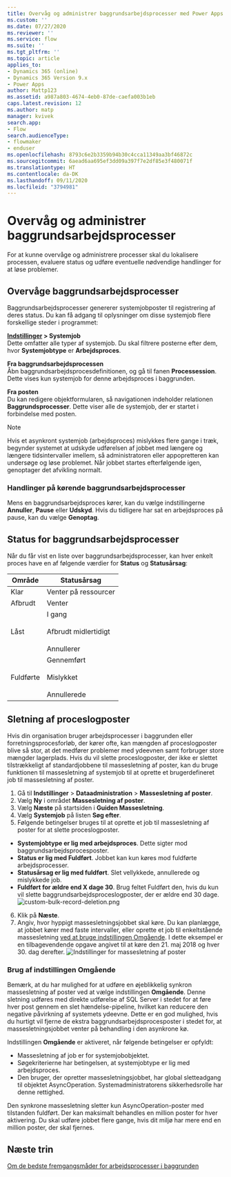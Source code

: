 ```yaml
---
title: Overvåg og administrer baggrundsarbejdsprocesser med Power Apps | MicrosoftDocs
ms.custom: ''
ms.date: 07/27/2020
ms.reviewer: ''
ms.service: flow
ms.suite: ''
ms.tgt_pltfrm: ''
ms.topic: article
applies_to:
- Dynamics 365 (online)
- Dynamics 365 Version 9.x
- Power Apps
author: Mattp123
ms.assetid: a987a803-4674-4eb0-87de-caefa003b1eb
caps.latest.revision: 12
ms.author: matp
manager: kvivek
search.app:
- Flow
search.audienceType:
- flowmaker
- enduser
ms.openlocfilehash: 8793c6e2b3359b94b30c4cca11349aa3bf46872c
ms.sourcegitcommit: 6aead6aa695ef3dd09a397f7e2df85e3f480071f
ms.translationtype: HT
ms.contentlocale: da-DK
ms.lasthandoff: 09/11/2020
ms.locfileid: "3794981"
---
```

# <a name="monitor-and-manage-background-workflow-processes"></a>Overvåg og administrer baggrundsarbejdsprocesser


For at kunne overvåge og administrere processer skal du lokalisere processen, evaluere status og udføre eventuelle nødvendige handlinger for at løse problemer.  
  
<a name="BKMK_MonitorAsyncWorkflows"></a>   
## <a name="monitoring-background-workflows"></a>Overvåge baggrundsarbejdsprocesser  
 Baggrundsarbejdsprocesser genererer systemjobposter til registrering af deres status. Du kan få adgang til oplysninger om disse systemjob flere forskellige steder i programmet:  
  
 **[Indstillinger](/powerapps/maker/model-driven-apps/advanced-navigation#settings) > Systemjob**  
 Dette omfatter alle typer af systemjob. Du skal filtrere posterne efter dem, hvor **Systemjobtype** er **Arbejdsproces**.  
  
 **Fra baggrundsarbejdsprocessen**  
 Åbn baggrundsarbejdsprocesdefinitionen, og gå til fanen **Processession**. Dette vises kun systemjob for denne arbejdsproces i baggrunden.  
  
 **Fra posten**  
 Du kan redigere objektformularen, så navigationen indeholder relationen **Baggrundsprocesser**. Dette viser alle de systemjob, der er startet i forbindelse med posten.  
  
> [!NOTE]
>  Hvis et asynkront systemjob (arbejdsproces) mislykkes flere gange i træk, begynder systemet at udskyde udførelsen af jobbet med længere og længere tidsintervaller imellem, så administratoren eller appopretteren kan undersøge og løse problemet. Når jobbet startes efterfølgende igen, genoptager det afvikling normalt.  
  
<a name="BKMK_ActionsOnRunningWorkflows"></a>   
### <a name="actions-on-running-background-workflows"></a>Handlinger på kørende baggrundsarbejdsprocesser  
 Mens en baggrundsarbejdsproces kører, kan du vælge indstillingerne **Annuller**, **Pause** eller **Udskyd**. Hvis du tidligere har sat en arbejdsproces på pause, kan du vælge **Genoptag**.  
  
<a name="BKMK_StatusOfWorkflowProcesses"></a>   
## <a name="status-of-background-workflow-processes"></a>Status for baggrundsarbejdsprocesser  
 Når du får vist en liste over baggrundsarbejdsprocesser, kan hver enkelt proces have en af følgende værdier for **Status** og **Statusårsag**:  
  
|Område|Statusårsag|  
|-----------|-------------------|  
|Klar|Venter på ressourcer|  
|Afbrudt|Venter|  
|Låst|I gang<br /><br /> Afbrudt midlertidigt<br /><br /> Annullerer|  
|Fuldførte|Gennemført<br /><br /> Mislykket<br /><br /> Annullerede|  

## <a name="deleting-process-log-records"></a>Sletning af proceslogposter

Hvis din organisation bruger arbejdsprocesser i baggrunden eller forretningsprocesforløb, der kører ofte, kan mængden af proceslogposter blive så stor, at det medfører problemer med ydeevnen samt forbruger store mængder lagerplads. Hvis du vil slette proceslogposter, der ikke er slettet tilstrækkeligt af standardjobbene til massesletning af poster, kan du bruge funktionen til massesletning af systemjob til at oprette et brugerdefineret job til massesletning af poster.

1. Gå til **Indstillinger** > **Dataadministration** > **Massesletning af poster**.
2. Vælg **Ny** i området **Massesletning af poster**. 
3. Vælg **Næste** på startsiden i **Guiden Massesletning**.
4. Vælg **Systemjob** på listen **Søg efter**.
5. Følgende betingelser bruges til at oprette et job til massesletning af poster for at slette proceslogposter. 
 - **Systemjobtype er lig med arbejdsproces**. Dette sigter mod baggrundsarbejdsprocesposter. 
 - **Status er lig med Fuldført**. Jobbet kan kun køres mod fuldførte arbejdsprocesser.
 - **Statusårsag er lig med fuldført**. Slet vellykkede, annullerede og mislykkede job.
 - **Fuldført for ældre end X dage 30**. Brug feltet Fuldført den, hvis du kun vil slette baggrundsarbejdsproceslogposter, der er ældre end 30 dage.
 ![custom-bulk-record-deletion.png](media/custom-bulk-record-deletion.png)
6. Klik på **Næste**.
7. Angiv, hvor hyppigt massesletningsjobbet skal køre. Du kan planlægge, at jobbet kører med faste intervaller, eller oprette et job til enkeltstående massesletning [ved at bruge indstillingen Omgående](#using-the-immediately-option). I dette eksempel er en tilbagevendende opgave angivet til at køre den 21. maj 2018 og hver 30. dag derefter. 
![Indstillinger for massesletning af poster](media/custom-bulk-record-delete-options.png)

### <a name="using-the-immediately-option"></a>Brug af indstillingen Omgående

Bemærk, at du har mulighed for at udføre en øjeblikkelig synkron massesletning af poster ved at vælge indstillingen **Omgående**. Denne sletning udføres med direkte udførelse af SQL Server i stedet for at føre hver post gennem en slet hændelse-pipeline, hvilket kan reducere den negative påvirkning af systemets ydeevne. Dette er en god mulighed, hvis du hurtigt vil fjerne de ekstra baggrundsarbejdsprocesposter i stedet for, at massesletningsjobbet venter på behandling i den asynkrone kø. 

Indstillingen **Omgående** er aktiveret, når følgende betingelser er opfyldt: 
- Massesletning af job er for systemjobobjektet.
- Søgekriterierne har betingelsen, at systemjobtype er lig med arbejdsproces. 
- Den bruger, der opretter massesletningsjobbet, har global sletteadgang til objektet AsyncOperation. Systemadministratorens sikkerhedsrolle har denne rettighed.  

Den synkrone massesletning sletter kun AsyncOperation-poster med tilstanden fuldført. Der kan maksimalt behandles en million poster for hver aktivering. Du skal udføre jobbet flere gange, hvis dit miljø har mere end en million poster, der skal fjernes.  
  
## <a name="next-steps"></a>Næste trin   
 [Om de bedste fremgangsmåder for arbejdsprocesser i baggrunden](best-practices-workflow-processes.md) <br />

